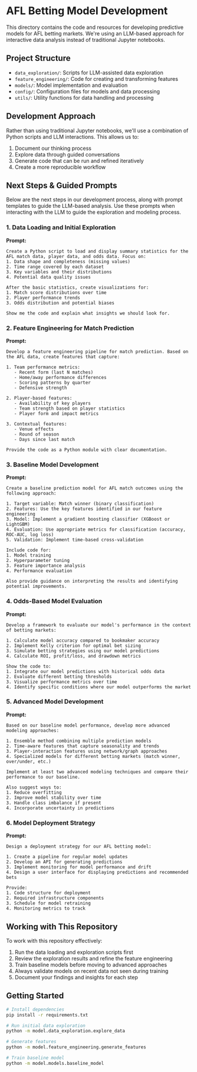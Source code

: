 # AFL Betting Model Development

This directory contains the code and resources for developing predictive models for AFL betting markets. We're using an LLM-based approach for interactive data analysis instead of traditional Jupyter notebooks.

## Project Structure

- `data_exploration/`: Scripts for LLM-assisted data exploration
- `feature_engineering/`: Code for creating and transforming features
- `models/`: Model implementation and evaluation
- `config/`: Configuration files for models and data processing
- `utils/`: Utility functions for data handling and processing

## Development Approach

Rather than using traditional Jupyter notebooks, we'll use a combination of Python scripts and LLM interactions. This allows us to:

1. Document our thinking process
2. Explore data through guided conversations
3. Generate code that can be run and refined iteratively
4. Create a more reproducible workflow

## Next Steps & Guided Prompts

Below are the next steps in our development process, along with prompt templates to guide the LLM-based analysis. Use these prompts when interacting with the LLM to guide the exploration and modeling process.

### 1. Data Loading and Initial Exploration

**Prompt:**
```
Create a Python script to load and display summary statistics for the AFL match data, player data, and odds data. Focus on:
1. Data shape and completeness (missing values)
2. Time range covered by each dataset
3. Key variables and their distributions
4. Potential data quality issues

After the basic statistics, create visualizations for:
1. Match score distributions over time
2. Player performance trends
3. Odds distribution and potential biases

Show me the code and explain what insights we should look for.
```

### 2. Feature Engineering for Match Prediction

**Prompt:**
```
Develop a feature engineering pipeline for match prediction. Based on the AFL data, create features that capture:

1. Team performance metrics:
   - Recent form (last N matches)
   - Home/away performance differences
   - Scoring patterns by quarter
   - Defensive strength

2. Player-based features:
   - Availability of key players
   - Team strength based on player statistics
   - Player form and impact metrics

3. Contextual features:
   - Venue effects
   - Round of season
   - Days since last match

Provide the code as a Python module with clear documentation.
```

### 3. Baseline Model Development

**Prompt:**
```
Create a baseline prediction model for AFL match outcomes using the following approach:

1. Target variable: Match winner (binary classification)
2. Features: Use the key features identified in our feature engineering
3. Model: Implement a gradient boosting classifier (XGBoost or LightGBM)
4. Evaluation: Use appropriate metrics for classification (accuracy, ROC-AUC, log loss)
5. Validation: Implement time-based cross-validation

Include code for:
1. Model training
2. Hyperparameter tuning
3. Feature importance analysis
4. Performance evaluation

Also provide guidance on interpreting the results and identifying potential improvements.
```

### 4. Odds-Based Model Evaluation

**Prompt:**
```
Develop a framework to evaluate our model's performance in the context of betting markets:

1. Calculate model accuracy compared to bookmaker accuracy
2. Implement Kelly criterion for optimal bet sizing
3. Simulate betting strategies using our model predictions
4. Calculate ROI, profit/loss, and drawdown metrics

Show the code to:
1. Integrate our model predictions with historical odds data
2. Evaluate different betting thresholds
3. Visualize performance metrics over time
4. Identify specific conditions where our model outperforms the market
```

### 5. Advanced Model Development

**Prompt:**
```
Based on our baseline model performance, develop more advanced modeling approaches:

1. Ensemble method combining multiple prediction models
2. Time-aware features that capture seasonality and trends
3. Player-interaction features using network/graph approaches
4. Specialized models for different betting markets (match winner, over/under, etc.)

Implement at least two advanced modeling techniques and compare their performance to our baseline.

Also suggest ways to:
1. Reduce overfitting
2. Improve model stability over time
3. Handle class imbalance if present
4. Incorporate uncertainty in predictions
```

### 6. Model Deployment Strategy

**Prompt:**
```
Design a deployment strategy for our AFL betting model:

1. Create a pipeline for regular model updates
2. Develop an API for generating predictions
3. Implement monitoring for model performance and drift
4. Design a user interface for displaying predictions and recommended bets

Provide:
1. Code structure for deployment
2. Required infrastructure components
3. Schedule for model retraining
4. Monitoring metrics to track
```

## Working with This Repository

To work with this repository effectively:

1. Run the data loading and exploration scripts first
2. Review the exploration results and refine the feature engineering
3. Train baseline models before moving to advanced approaches
4. Always validate models on recent data not seen during training
5. Document your findings and insights for each step

## Getting Started

```bash
# Install dependencies
pip install -r requirements.txt

# Run initial data exploration
python -m model.data_exploration.explore_data

# Generate features
python -m model.feature_engineering.generate_features

# Train baseline model
python -m model.models.baseline_model
``` 